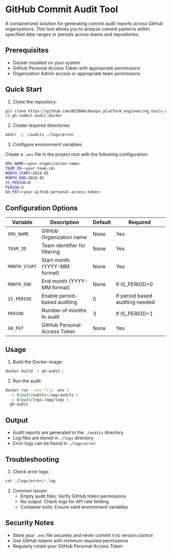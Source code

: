 # GitHub Commit Audit Tool

A containerized solution for generating commit audit reports across GitHub organizations. This tool allows you to analyze commit patterns within specified date ranges or periods across teams and repositories.

## Prerequisites

- Docker installed on your system
- GitHub Personal Access Token with appropriate permissions
- Organization Admin access or appropriate team permissions

## Quick Start

1. Clone the repository:
```bash
git clone https://github.com/REZ0AN/devops_platform_engineering_tools.git
cd gh-commit-audit-docker
```

2. Create required directories:
```bash
mkdir -p ./audits ./logs/error
```

3. Configure environment variables:

Create a `.env` file in the project root with the following configuration:
```bash
ORG_NAME=<your-organization-name>
TEAM_ID=<your-team-id>
MONTH_START=2024-01
MONTH_END=2024-02
IS_PERIOD=0
PERIOD=3
GH_PAT=<your-github-personal-access-token>
```

## Configuration Options

| Variable | Description | Default | Required |
|----------|-------------|---------|----------|
| `ORG_NAME` | GitHub Organization name | None | Yes |
| `TEAM_ID` | Team identifier for filtering | None | Yes |
| `MONTH_START` | Start month (YYYY-MM format) | None | Yes |
| `MONTH_END` | End month (YYYY-MM format) | None | If IS_PERIOD=0 |
| `IS_PERIOD` | Enable period-based auditing | 0 | If period based auditing needed |
| `PERIOD` | Number of months to audit | 3 | If IS_PERIOD=1 |
| `GH_PAT` | GitHub Personal Access Token | None | Yes |

## Usage

1. Build the Docker image:
```bash
docker build -t gh-audit .
```

2. Run the audit:
```bash
docker run --env-file .env \
  -v $(pwd)/audits:/app/audits \
  -v $(pwd)/logs:/app/logs \
  gh-audit
```

## Output

- Audit reports are generated in the `./audits` directory
- Log files are stored in `./logs` directory
- Error logs can be found in `./logs/error`

## Troubleshooting

1. Check error logs:
```bash
cat ./logs/error/*.log
```

2. Common issues:
   - Empty audit files: Verify GitHub token permissions
   - No output: Check logs for API rate limiting
   - Container exits: Ensure valid environment variables

## Security Notes

- Store your `.env` file securely and never commit it to version control
- Use GitHub tokens with minimum required permissions
- Regularly rotate your GitHub Personal Access Token
